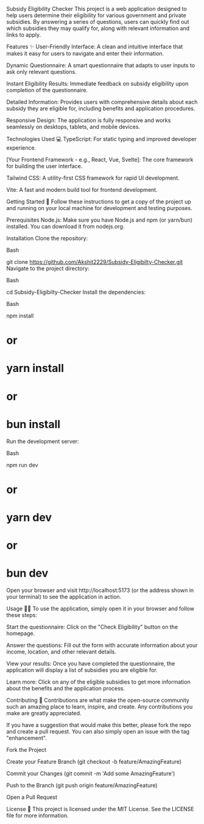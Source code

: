 Subsidy Eligibility Checker
This project is a web application designed to help users determine their eligibility for various government and private subsidies. By answering a series of questions, users can quickly find out which subsidies they may qualify for, along with relevant information and links to apply.

Features ✨
User-Friendly Interface: A clean and intuitive interface that makes it easy for users to navigate and enter their information.

Dynamic Questionnaire: A smart questionnaire that adapts to user inputs to ask only relevant questions.

Instant Eligibility Results: Immediate feedback on subsidy eligibility upon completion of the questionnaire.

Detailed Information: Provides users with comprehensive details about each subsidy they are eligible for, including benefits and application procedures.

Responsive Design: The application is fully responsive and works seamlessly on desktops, tablets, and mobile devices.

Technologies Used 💻
TypeScript: For static typing and improved developer experience.

[Your Frontend Framework - e.g., React, Vue, Svelte]: The core framework for building the user interface.

Tailwind CSS: A utility-first CSS framework for rapid UI development.

Vite: A fast and modern build tool for frontend development.

Getting Started 🚀
Follow these instructions to get a copy of the project up and running on your local machine for development and testing purposes.

Prerequisites
Node.js: Make sure you have Node.js and npm (or yarn/bun) installed. You can download it from nodejs.org.

Installation
Clone the repository:

Bash

git clone https://github.com/Akshit2229/Subsidy-Eligibilty-Checker.git
Navigate to the project directory:

Bash

cd Subsidy-Eligibilty-Checker
Install the dependencies:

Bash

npm install
# or
# yarn install
# or
# bun install
Run the development server:

Bash

npm run dev
# or
# yarn dev
# or
# bun dev
Open your browser and visit http://localhost:5173 (or the address shown in your terminal) to see the application in action.

Usage 🧑‍💻
To use the application, simply open it in your browser and follow these steps:

Start the questionnaire: Click on the "Check Eligibility" button on the homepage.

Answer the questions: Fill out the form with accurate information about your income, location, and other relevant details.

View your results: Once you have completed the questionnaire, the application will display a list of subsidies you are eligible for.

Learn more: Click on any of the eligible subsidies to get more information about the benefits and the application process.

Contributing 🤝
Contributions are what make the open-source community such an amazing place to learn, inspire, and create. Any contributions you make are greatly appreciated.

If you have a suggestion that would make this better, please fork the repo and create a pull request. You can also simply open an issue with the tag "enhancement".

Fork the Project

Create your Feature Branch (git checkout -b feature/AmazingFeature)

Commit your Changes (git commit -m 'Add some AmazingFeature')

Push to the Branch (git push origin feature/AmazingFeature)

Open a Pull Request

License 📄
This project is licensed under the MIT License. See the LICENSE file for more information.
